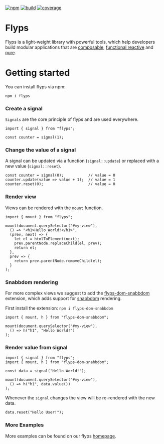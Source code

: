 [![npm][npm-badge]][npm-url]
[![build][build-badge]][build-url]
[![coverage][coverage-badge]][coverage-url]

Flyps
=====

Flyps is a light-weight library with powerful tools, which help developers
build modular applications that are [composable], [functional reactive] and
[pure].

[composable]: https://en.wikipedia.org/wiki/Function_composition_(computer_science)
[functional reactive]: https://en.wikipedia.org/wiki/functional_reactive_programming
[pure]: https://en.wikipedia.org/wiki/Functional_programming#Pure_functions

# Getting started

You can install flyps via npm:

`npm i flyps`

### Create a signal

`Signals` are the core principle of flyps and are used everywhere.

```
import { signal } from "flyps";

const counter = signal(1);
```

### Change the value of a signal

A signal can be updated via a function (`signal::update`) or replaced with a new value (`signal::reset`).

```
const counter = signal(0);           // value = 0
counter.update(value => value + 1);  // value = 1
counter.reset(0);                    // value = 0
```

### Render view

Views can be rendered with the `mount` function.

```
import { mount } from "flyps";

mount(document.querySelector("#my-view"),
  () => "<h1>Hello World!</h1>",
  (prev, next) => {
    let el = htmlToElement(next);
    prev.parentNode.replaceChild(el, prev);
    return el;
  },
  prev => {
    return prev.parentNode.removeChild(el);
  }
);
```

### Snabbdom rendering

For more complex views we suggest to add the [flyps-dom-snabbdom] extension, which adds support for [snabbdom] rendering.

First install the extension: `npm i flyps-dom-snabbdom`

```
import { mount, h } from "flyps-dom-snabbdom";

mount(document.querySelector("#my-view"),
  () => h("h1", "Hello World!")
);
```

### Render value from signal
```
import { signal } from "flyps";
import { mount, h } from "flyps-dom-snabbdom";

const data = signal("Hello World!");

mount(document.querySelector("#my-view"),
  () => h("h1", data.value())
);
```

Whenever the `signal` changes the view will be re-rendered with the new data.

```
data.reset("Hello User!");
```

### More Examples

More examples can be found on our flyps [homepage].



[npm-badge]: https://img.shields.io/npm/v/flyps.svg
[npm-url]: https://www.npmjs.com/package/flyps
[build-badge]: https://travis-ci.org/Contargo/flyps.svg?branch=master
[build-url]: https://travis-ci.org/Contargo/flyps
[coverage-badge]: https://coveralls.io/repos/github/Contargo/flyps/badge.svg?branch=master
[coverage-url]: https://coveralls.io/github/Contargo/flyps?branch=master
[homepage]: https://contargo.github.io/flyps/
[flyps-dom-snabbdom]: https://github.com/Contargo/flyps-dom-snabbdom/
[snabbdom]: https://github.com/snabbdom/snabbdom
